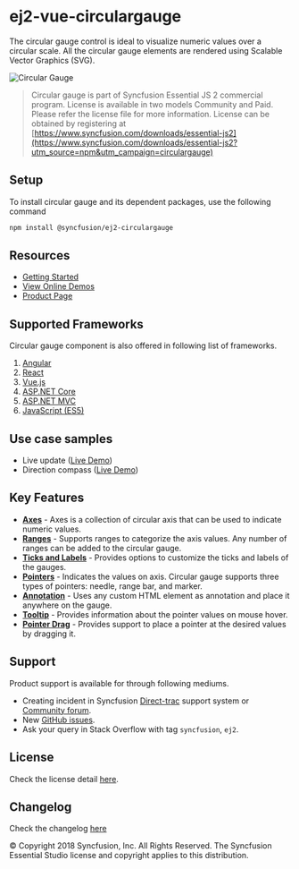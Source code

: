 # ej2-vue-circulargauge

The circular gauge control is ideal to visualize numeric values over a circular scale. All the circular gauge elements are rendered using Scalable Vector Graphics (SVG).

![Circular Gauge](https://ej2.syncfusion.com/products/images/circulargauge/readme.gif)

> Circular gauge is part of Syncfusion Essential JS 2 commercial program. License is available in two models Community and Paid. Please refer the license file for more information. License can be obtained by registering at [https://www.syncfusion.com/downloads/essential-js2](https://www.syncfusion.com/downloads/essential-js2?utm_source=npm&utm_campaign=circulargauge)

## Setup

To install circular gauge and its dependent packages, use the following command

```sh
npm install @syncfusion/ej2-circulargauge
```

## Resources

* [Getting Started](https://ej2.syncfusion.com/vue/documentation/circular-gauge/getting-started.html)
* [View Online Demos](https://ej2.syncfusion.com/vue/demos/#/material/circulargauge/default.html)
* [Product Page](https://www.syncfusion.com/vue-ui-components/gauge-charts)

## Supported Frameworks

Circular gauge component is also offered in following list of frameworks.

1. [Angular](https://www.npmjs.com/package/@syncfusion/ej2-ng-circulargauge?utm_source=npm&utm_campaign=circulargauge)
2. [React](https://www.npmjs.com/package/@syncfusion/ej2-react-circulargauge?utm_source=npm&utm_campaign=circulargauge)
3. [Vue.js](https://www.npmjs.com/package/@syncfusion/ej2-vue-circulargauge?utm_source=npm&utm_campaign=circulargauge)
4. [ASP.NET Core](https://aspdotnetcore.syncfusion.com/CircularGauge/Default#/material)
5. [ASP.NET MVC](https://aspnetmvc.syncfusion.com/CircularGauge/DefaultFunctionalities#/material)
6. [JavaScript (ES5)](https://www.syncfusion.com/javascript-ui-controls/gauge-charts)

## Use case samples

* Live update ([Live Demo](https://ej2.syncfusion.com/vue/demos/#/material/circulargauge/datasample.html))
* Direction compass ([Live Demo](https://ej2.syncfusion.com/vue/demos/#/material/circulargauge/compass.html))

## Key Features

* [**Axes**](https://ej2.syncfusion.com/vue/demos/#/material/circulargauge/multiple-axis.html) - Axes is a collection of circular axis that can be used to indicate numeric values.
* [**Ranges**](https://ej2.syncfusion.com/vue/demos/#/material/circulargauge/range.html) - Supports ranges to categorize the axis values. Any number of ranges can be added to the circular gauge.
* [**Ticks and Labels**](https://ej2.syncfusion.com/vue/demos/#/material/circulargauge/labels.html) - Provides options to customize the ticks and labels of the gauges.
* [**Pointers**](https://ej2.syncfusion.com/vue/demos/#/material/circulargauge/pointer.html) - Indicates the values on axis. Circular gauge supports three types of pointers: needle, range bar, and marker.
* [**Annotation**](https://ej2.syncfusion.com/demos/?utm_source=npm&utm_campaign=circulargauge#/material/circulargauge/annotation.html) - Uses any custom HTML element as annotation and place it anywhere on the gauge.
* [**Tooltip**](https://ej2.syncfusion.com/vue/demos/#/material/circulargauge/tooltip.html) - Provides information about the pointer values on mouse hover.
* [**Pointer Drag**](https://ej2.syncfusion.com/vue/demos/#/material/circulargauge/user-interaction.html) - Provides support to place a pointer at the desired values by dragging it. 

## Support

Product support is available for through following mediums.

* Creating incident in Syncfusion [Direct-trac](https://www.syncfusion.com/support/directtrac/incidents?utm_source=npm&utm_campaign=circulargauge) support system or [Community forum](https://www.syncfusion.com/forums/essential-js2?utm_source=npm&utm_campaign=circulargauge).
* New [GitHub issues](https://github.com/syncfusion/ej2-circulargauge/issues).
* Ask your query in Stack Overflow with tag `syncfusion`, `ej2`.

## License

Check the license detail [here](https://github.com/syncfusion/ej2/blob/master/license?utm_source=npm&utm_campaign=circulargauge).

## Changelog

Check the changelog [here](https://github.com/syncfusion/ej2-circulargauge/blob/master/CHANGELOG.md?utm_source=npm&utm_campaign=circulargauge)

© Copyright 2018 Syncfusion, Inc. All Rights Reserved. The Syncfusion Essential Studio license and copyright applies to this distribution.